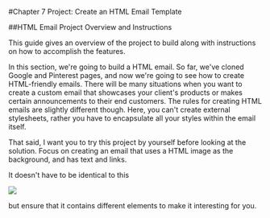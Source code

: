 #Chapter 7 Project: Create an HTML Email Template

##HTML Email Project Overview and Instructions

This guide gives an overview of the project to build along with instructions on how to accomplish the features.

In this section, we're going to build a HTML email. So far, we've cloned Google and Pinterest pages, and now we're going to see how to create HTML-friendly emails.
There will be many situations when you want to create a custom email that showcases your client's products or makes certain announcements to their end customers.  The rules for creating HTML emails are slightly different though. Here, you can't create external stylesheets, rather you have to encapsulate all your styles within the email itself.

That said, I want you to try this project by yourself before looking at the solution.  Focus on creating an email that uses a HTML image as the background,  and has text and links.

It doesn't have to be identical to this

![](https://s3-us-west-2.amazonaws.com/devcamp-pictures/prework/HTML+Email+Project/HTML+Email+Project+Overview+and+Instructions/image1.png)

but ensure that it contains different elements to make it interesting for you.
